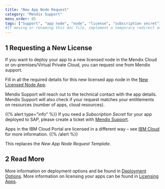 ```yaml
---
title: "New App Node Request"
category: "Mendix Support"
menu_order: 65
tags: ["Support", "app node", "node", "license", "subscription secret"]
#If moving or renaming this doc file, implement a temporary redirect and let the respective team know they should update the URL in the product. See Mapping to Products for more details.
---
```


## 1 Requesting a New License

If you want to deploy your app to a new licensed node in the Mendix Cloud or on-premises/Virtual Private Cloud, you can request one from Mendix support.

Fill in all the required details for this new licensed app node in the [New Licensed Node App](https://newnode.mendix.com/).

Mendix Support will reach out to the technical contact with the app details. Mendix Support will also check if your request matches your entitlements on resources (number of apps, cloud resources).

{{% alert type="info" %}}
If you need a *Subscription Secret* for your app deployed to SAP, please create a ticket with [Mendix Support](https://support.mendix.com).

Apps in the IBM Cloud Portal are licensed in a different way – see [IBM Cloud](/developerportal/deploy/ibm-cloud) for more information.
{{% /alert %}}

This replaces the *New App Node Request Template*.

## 2 Read More

More information on deployment options and be found in [Deployment Options](/developerportal/deploy/).
More information on licensing your apps can be found in [Licensing Apps](/developerportal/deploy/licensing-apps-outside-mxcloud).
